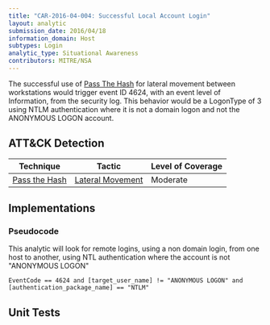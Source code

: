 ```yaml
---
title: "CAR-2016-04-004: Successful Local Account Login"
layout: analytic
submission_date: 2016/04/18
information_domain: Host
subtypes: Login
analytic_type: Situational Awareness
contributors: MITRE/NSA
---
```


The successful use of [Pass The Hash](https://attack.mitre.org/techniques/T1075/) for lateral movement between workstations would trigger event ID 4624, with an event level of Information, from the security log. This behavior would be a LogonType of 3 using NTLM authentication where it is not a domain logon and not the ANONYMOUS LOGON account.

## ATT&CK Detection

|Technique |Tactic |Level of Coverage |
|---|---|---|
|[Pass the Hash](https://attack.mitre.org/techniques/T1075/)|[Lateral Movement](https://attack.mitre.org/tactics/TA0008/)|Moderate|


## Implementations

### Pseudocode

This analytic will look for remote logins, using a non domain login, from one host to another, using NTL authentication where the account is not "ANONYMOUS LOGON" 

```
EventCode == 4624 and [target_user_name] != "ANONYMOUS LOGON" and
[authentication_package_name] == "NTLM"
```


## Unit Tests
